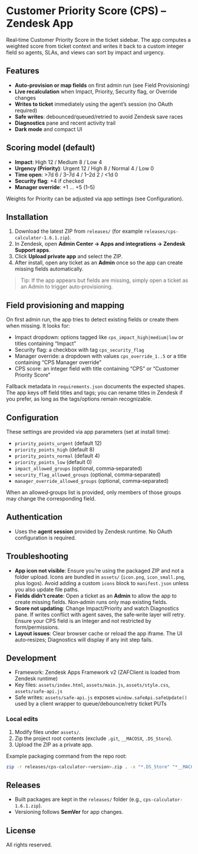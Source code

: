 # Customer Priority Score (CPS) – Zendesk App

Real‑time Customer Priority Score in the ticket sidebar. The app computes a weighted score from ticket context and writes it back to a custom integer field so agents, SLAs, and views can sort by impact and urgency.

## Features
- **Auto‑provision or map fields** on first admin run (see Field Provisioning)
- **Live recalculation** when Impact, Priority, Security flag, or Override changes
- **Writes to ticket** immediately using the agent’s session (no OAuth required)
- **Safe writes**: debounced/queued/retried to avoid Zendesk save races
- **Diagnostics** pane and recent activity trail
- **Dark mode** and compact UI

## Scoring model (default)
- **Impact**: High 12 / Medium 8 / Low 4
- **Urgency (Priority)**: Urgent 12 / High 8 / Normal 4 / Low 0
- **Time open**: >7d 6 / 3–7d 4 / 1–2d 2 / <1d 0
- **Security flag**: +4 if checked
- **Manager override**: +1 … +5 (1–5)

Weights for Priority can be adjusted via app settings (see Configuration).

## Installation
1. Download the latest ZIP from `releases/` (for example `releases/cps-calculator-1.6.1.zip`).
2. In Zendesk, open **Admin Center → Apps and integrations → Zendesk Support apps**.
3. Click **Upload private app** and select the ZIP.
4. After install, open any ticket as an **Admin** once so the app can create missing fields automatically.

> Tip: If the app appears but fields are missing, simply open a ticket as an Admin to trigger auto‑provisioning.

## Field provisioning and mapping
On first admin run, the app tries to detect existing fields or create them when missing. It looks for:

- Impact dropdown: options tagged like `cps_impact_high|medium|low` or titles containing “Impact”
- Security flag: a checkbox with tag `cps_security_flag`
- Manager override: a dropdown with values `cps_override_1..5` or a title containing “CPS Manager override”
- CPS score: an integer field with title containing “CPS” or “Customer Priority Score”

Fallback metadata in `requirements.json` documents the expected shapes. The app keys off field titles and tags; you can rename titles in Zendesk if you prefer, as long as the tags/options remain recognizable.

## Configuration
These settings are provided via app parameters (set at install time):

- `priority_points_urgent` (default 12)
- `priority_points_high` (default 8)
- `priority_points_normal` (default 4)
- `priority_points_low` (default 0)
- `impact_allowed_groups` (optional, comma‑separated)
- `security_flag_allowed_groups` (optional, comma‑separated)
- `manager_override_allowed_groups` (optional, comma‑separated)

When an allowed‑groups list is provided, only members of those groups may change the corresponding field.

## Authentication
- Uses the **agent session** provided by Zendesk runtime. No OAuth configuration is required.

## Troubleshooting
- **App icon not visible**: Ensure you’re using the packaged ZIP and not a folder upload. Icons are bundled in `assets/` (`icon.png`, `icon_small.png`, plus logos). Avoid adding a custom `icons` block to `manifest.json` unless you also update file paths.
- **Fields didn’t create**: Open a ticket as an **Admin** to allow the app to create missing fields. Non‑admin runs only map existing fields.
- **Score not updating**: Change Impact/Priority and watch Diagnostics pane. If writes conflict with agent saves, the safe‑write layer will retry. Ensure your CPS field is an Integer and not restricted by form/permissions.
- **Layout issues**: Clear browser cache or reload the app iframe. The UI auto‑resizes; Diagnostics will display if any init step fails.

## Development
- Framework: Zendesk Apps Framework v2 (ZAFClient is loaded from Zendesk runtime)
- Key files: `assets/index.html`, `assets/main.js`, `assets/style.css`, `assets/safe-api.js`
- Safe writes: `assets/safe-api.js` exposes `window.safeApi.safeUpdate()` used by a client wrapper to queue/debounce/retry ticket PUTs

### Local edits
1. Modify files under `assets/`.
2. Zip the project root contents (exclude `.git`, `__MACOSX`, `.DS_Store`).
3. Upload the ZIP as a private app.

Example packaging command from the repo root:

```bash
zip -r releases/cps-calculator-<version>.zip . -x "*.DS_Store" "*__MACOSX*" "*.git*" "*.zip"
```

## Releases
- Built packages are kept in the `releases/` folder (e.g., `cps-calculator-1.6.1.zip`).
- Versioning follows **SemVer** for app changes.

## License
All rights reserved.
